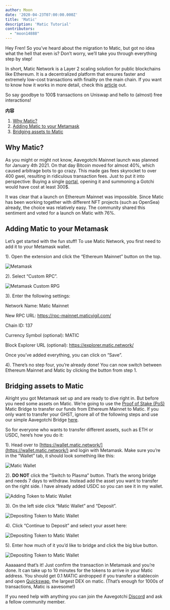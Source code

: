 ```yaml
---
author: Moon
date: '2020-04-23T07:00:00.000Z'
title: 'Matic'
description: 'Matic Tutorial'
contributors:
  - "moon14888"
---
```


Hey Fren! So you’ve heard about the migration to Matic, but got no idea what the hell that even is? Don’t worry, we’ll take you through everything step by step!

In short, Matic Network is a Layer 2 scaling solution for public blockchains like Ethereum. It is a decentralized platform that ensures faster and extremely low-cost transactions with finality on the main chain. If you want to know how it works in more detail, check this [article](https://medium.com/matic-network/what-is-matic-network-466a2c493ae1) out.

So say goodbye to 100$ transactions on Uniswap and hello to (almost) free interactions!

<div class="contentsBox">

**内容**

<ol>
<li><a href=#why-matic->Why Matic?</a></li>
<li><a href=#adding-matic-to-your-metamask>Adding Matic to your Metamask</a></li>
<li><a href=#bridging-assets-to-matic>Bridging assets to Matic</a></li>
</ol>

</div>

## Why Matic?

As you might or might not know, Aavegotchi Mainnet launch was planned for January 4th 2021. On that day Bitcoin moved for almost 40%, which caused arbitrage bots to go crazy. This made gas fees skyrocket to over 400 gwei, resulting in ridiculous transaction fees. Just to put it into perspective: Buying a single [portal](/portals), opening it and summoning a Gotchi would have cost at least 300$.

It was clear that a launch on Ethereum Mainnet was impossible. Since Matic has been working together with different NFT projects (such as OpenSea) already, the choice was relatively easy. The community shared this sentiment and voted for a launch on Matic with 76%.

## Adding Matic to your Metamask

Let’s get started with the fun stuff! To use Matic Network, you first need to add it to your Metamask wallet.

1). Open the extension and click the “Ethereum Mainnet” button on the top.

<img class = "bodyImage" src = "/matic/metamask.png" alt = "Metamask" />

2). Select “Custom RPC”.

<img class = "bodyImage" src = "/matic/metamask-custom-RPC.png" alt = "Metamask Custom RPG" />

3). Enter the following settings:

Network Name: Matic Mainnet

New RPC URL: https://rpc-mainnet.maticvigil.com/

Chain ID: 137

Currency Symbol (optional): MATIC

Block Explorer URL (optional): https://explorer.matic.network/

Once you’ve added everything, you can click on “Save”.

4). There’s no step four, you’re already done! You can now switch between Ethereum Mainnet and Matic by clicking the button from step 1.

## Bridging assets to Matic
Alright you got Metamask set up and are ready to dive right in. But before you need some assets on Matic. We’re going to use the [Proof of Stake (PoS)](/glossary#proof-of-stake) Matic Bridge to transfer our funds from Ethereum Mainnet to Matic. If you only want to transfer your GHST, ignore all of the following steps and use our simple Aavegotchi Bridge [here](https://aavegotchi.com/bridge).

So for everyone who wants to transfer different assets, such as ETH or USDC, here’s how you do it:

1). Head over to [https://wallet.matic.network/](https://wallet.matic.network/) and login with Metamask. Make sure you’re in the “Wallet” tab, it should look something like this:

<img class = "bodyImage" src = "/matic/matic-wallet.png" alt = "Matic Wallet" />

2). **DO NOT** click the “Switch to Plasma” button. That’s the wrong bridge and needs 7 days to withdraw. Instead add the asset you want to transfer on the right side. I have already added USDC so you can see it in my wallet.

<img class = "bodyImage" src = "/matic/matic-wallet-add-token.png" alt = "Adding Token to Matic Wallet" />

3). On the left side click “Matic Wallet” and “Deposit”.

<img class = "bodyImage" src = "/matic/matic-wallet-deposit.png" alt = "Depositing Token to Matic Wallet" />

4). Click “Continue to Deposit” and select your asset here:

<img class = "bodyImage" src = "/matic/matic-wallet-deposit2.png" alt = "Depositing Token to Matic Wallet" />

5). Enter how much of it you’d like to bridge and click the big blue button.

<img class = "bodyImage" src = "/matic/matic-wallet-deposit3.png" alt = "Depositing Token to Matic Wallet" />

Aaaaaand that’s it! Just confirm the transaction in Metamask and you’re done. It can take up to 10 minutes for the tokens to arrive in your Matic address. You should get 0.1 MATIC airdropped if you transfer a stablecoin and open [Quickswap](https://quickswap.exchange/), the largest DEX on matic. (That’s enough for 1000s of transactions, Matic is aavesome!)

If you need help with anything you can join the Aavegotchi [Discord](https://discord.com/invite/rttCTkZ) and ask a fellow community member.